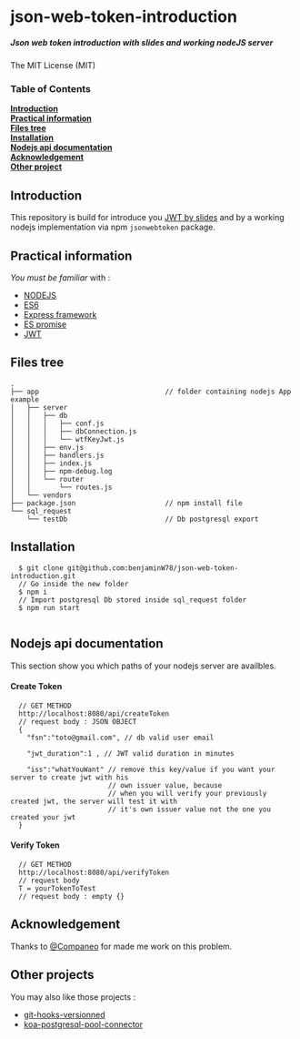 # **json-web-token-introduction**
##### Json web token introduction with slides and working nodeJS server

The MIT License (MIT)

### Table of Contents
**[Introduction](#introduction)**  
**[Practical information](#practical-information)**  
**[Files tree](#files-tree)**  
**[Installation](#installation)**  
**[Nodejs api documentation](#nodejs-api-documentation)**  
**[Acknowledgement](#acknowledgement)**  
**[Other project](#other-project)**  

## **Introduction**
  This repository is build for introduce you [JWT by slides](http://slides.com/ben080989/deck/fullscreen) and by a working nodejs implementation via npm `jsonwebtoken` package.
  
## **Practical information** 
 *You must be familiar* with :  
 - [NODEJS](https://nodejs.org/en/)
 - [ES6](https://developer.mozilla.org/en-US/docs/Web/JavaScript/Reference/Statements/function*)
 - [Express framework](https://github.com/koajs/joi-router) 
 - [ES promise](https://developer.mozilla.org/en-US/docs/Web/JavaScript/Reference/Global_Objects/Promise)
 - [JWT](http://slides.com/ben080989/deck/fullscreen)

## **Files tree** 
```
.
├── app                               // folder containing nodejs App example
│   ├── server
│   │   ├── db
│   │   │   ├── conf.js
│   │   │   ├── dbConnection.js
│   │   │   └── wtfKeyJwt.js
│   │   ├── env.js
│   │   ├── handlers.js
│   │   ├── index.js
│   │   ├── npm-debug.log
│   │   └── router
│   │       └── routes.js
│   └── vendors
├── package.json                      // npm install file
└── sql_request                   
    └── testDb                        // Db postgresql export

```

## **Installation** 

```shell
  $ git clone git@github.com:benjaminW78/json-web-token-introduction.git
  // Go inside the new folder
  $ npm i
  // Import postgresql Db stored inside sql_request folder
  $ npm run start
  
```

## **Nodejs api documentation** 
This section show you which paths of your nodejs server are availbles.
#### **Create Token**
```
  // GET METHOD 
  http://localhost:8080/api/createToken
  // request body : JSON OBJECT
  {
    "fsn":"toto@gmail.com", // db valid user email
    
    "jwt_duration":1 , // JWT valid duration in minutes
    
    "iss":"whatYouWant" // remove this key/value if you want your server to create jwt with his
                        // own issuer value, because
                        // when you will verify your previously created jwt, the server will test it with 
                        // it's own issuer value not the one you created your jwt 
  }
```

#### **Verify Token**
```
  // GET METHOD 
  http://localhost:8080/api/verifyToken
  // request body 
  T = yourTokenToTest
  // request body : empty {}
```

## Acknowledgement
 Thanks to [@Companeo](https://github.com/Companeo) for made me work on  this problem.
 
## Other projects
 You may also like those projects : 
 
 - [git-hooks-versionned](https://github.com/benjaminW78/git-hooks-versionned)
 - [koa-postgresql-pool-connector](https://github.com/benjaminW78/koa-postgresql-pool-connector)
